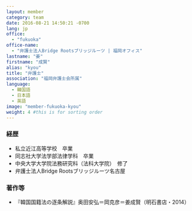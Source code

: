 ```yaml
---
layout: member
category: team
date: 2016-08-21 14:50:21 -0700
lang: jp
office:
  - "fukuoka"
office-name:
  - "弁護士法人Bridge Rootsブリッジルーツ | 福岡オフィス"
lastname: "姜"
firstname: "成賢"
alias: "kyou"
title: "弁護士"
association: "福岡弁護士会所属"
language:
  - 韓国語
  - 日本語
  - 英語
image: "member-fukuoka-kyou"
weight: 4 #this is for sorting order
---
```



### 経歴
- 私立近江高等学校　卒業
- 同志社大学法学部法律学科　卒業
- 中央大学大学院法務研究科（法科大学院）　修了
- 弁護士法人Bridge Rootsブリッジルーツ名古屋


### 著作等
- 『韓国国籍法の逐条解説』奥田安弘＝岡克彦＝姜成賢（明石書店・2014）
